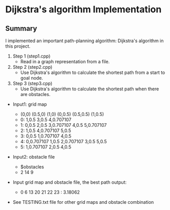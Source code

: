 # Dijkstra's algorithm Implementation
## Summary
I implemented an important path-planning algorithm: Dijkstra's algorithm in this project. 

1. Step 1 (step1.cpp)
    * Read in a graph representation from a file.
2. Step 2 (step2.cpp)
    * Use Dijkstra's algorithm to calculate the shortest path from a start to
  goal node.
3. Step 3 (step3.cpp)
    * Use Dijkstra's algorithm to calculate the shortest path when there are
  obstacles.

* Input1: grid map
    * (0,0) (0.5,0) (1,0) (0,0.5) (0.5,0.5) (1,0.5) 
    * 0: 1,0.5 3,0.5 4,0.707107
    * 1: 0,0.5 2,0.5 3,0.707107 4,0.5 5,0.707107
    * 2: 1,0.5 4,0.707107 5,0.5
    * 3: 0,0.5 1,0.707107 4,0.5
    * 4: 0,0.707107 1,0.5 2,0.707107 3,0.5 5,0.5
    * 5: 1,0.707107 2,0.5 4,0.5

* Input2: obstacle file
    * $obstacles
    * 2 14 9

* Input grid map and obstacle file, the best path output:
    * 0 6 13 20 21 22 23 : 3.18062

* See TESTING.txt file for other grid maps and obstacle combination
